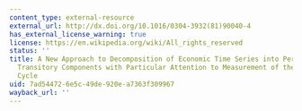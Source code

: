 ```yaml
---
content_type: external-resource
external_url: http://dx.doi.org/10.1016/0304-3932(81)90040-4
has_external_license_warning: true
license: https://en.wikipedia.org/wiki/All_rights_reserved
status: ''
title: A New Approach to Decomposition of Economic Time Series into Permanent and
  Transitory Components with Particular Attention to Measurement of the 'Business
  Cycle
uid: 7ad54472-6e5c-49de-920e-a7363f309967
wayback_url: ''
---
```

